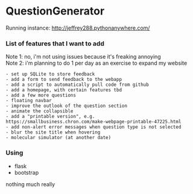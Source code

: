 # QuestionGenerator

Running instance: http://jeffrey288.pythonanywhere.com/

### List of features that I want to add
Note 1: no, i'm not using issues because it's freaking annoying \
Note 2: i'm planning to do 1 per day as an exercise to expand my website
```
- set up SQLite to store feedback
- add a form to send feedback to the webapp
- add a script to automatically pull code from github
- add a homepage, with certain features tbd
- add a few more questions
- floating navbar
- improve the outlook of the question section
- animate the collapsible
- add a "printable version", e.g. https://smallbusiness.chron.com/make-webpage-printable-47225.html
- add non-alert error messages when question type is not selected
- blur the site title when hovering
- molecular simulator (at another date)
```

### Using
- flask
- bootstrap

nothing much really
